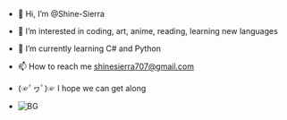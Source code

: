 - 👋 Hi, I’m @Shine-Sierra
- 👀 I’m interested in coding, art, anime, reading, learning new languages
- 🌱 I’m currently learning C# and Python
- 📫 How to reach me shinesierra707@gmail.com
- (☞ﾟヮﾟ)☞ I hope we can get along   


- ![BG](https://user-images.githubusercontent.com/110027465/192139384-915a6b93-0806-4e2f-953d-f41d11847ccd.jpg)


<!---
Shine-Sierra/Shine-Sierra is a ✨ special ✨ repository because its `README.md` (this file) appears on your GitHub profile.
You can click the Preview link to take a look at your changes.
--->
